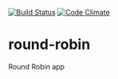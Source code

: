 [![Build Status](https://circleci.com/gh/gaganawhad/round-robin.svg?style=svg)](https://circleci.com/gh/gaganawhad/round-robin)
[![Code Climate](https://codeclimate.com/github/gaganawhad/round-robin/badges/gpa.svg)](https://codeclimate.com/github/gaganawhad/round-robin)

# round-robin
Round Robin app
